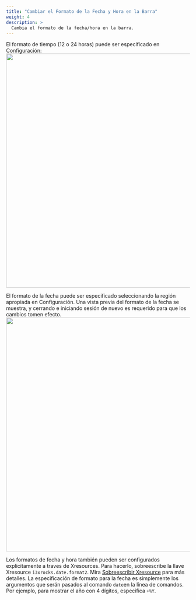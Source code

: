 ```yaml
---
title: "Cambiar el Formato de la Fecha y Hora en la Barra"
weight: 4
description: >
  Cambia el formato de la fecha/hora en la barra.
---
```


El formato de tiempo (12 o 24 horas) puede ser especificado en Configuración:
<img class="shadow m-5" src="../regolith-screenshot-settings-time-format.png" width="640px"/>

El formato de la fecha puede ser especificado seleccionando la región apropiada en Configuración. Una vista previa del formato de la fecha se muestra, y cerrando e iniciando sesión de nuevo es requerido para que los cambios tomen efecto.
<img class="shadow m-5" src="../regolith-screenshot-settings-region.png" width="640px"/>

Los formatos de fecha y hora también pueden ser configurados explicitamente a traves de Xresources. Para hacerlo, sobreescribe la llave Xresource `i3xrocks.date.format2`. Mira [Sobreescribir Xresource](../override-xres) para más detalles. La especificación de formato para la fecha es simplemente los argumentos que serán pasados al comando `date`en la línea de comandos. Por ejemplo, para mostrar el año con 4 dígitos, especifica `+%Y`.
